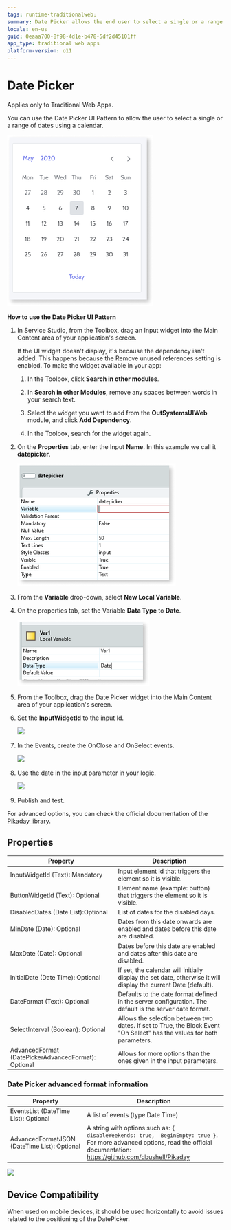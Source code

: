```yaml
---
tags: runtime-traditionalweb; 
summary: Date Picker allows the end user to select a single or a range of dates using a calendar.
locale: en-us
guid: 0eaaa700-8f98-4d1e-b478-5df2d45101ff
app_type: traditional web apps
platform-version: o11
---
```


# Date Picker

<div class="info" markdown="1">

Applies only to Traditional Web Apps.

</div>

You can use the Date Picker UI Pattern to allow the user to select a single or a range of dates using a calendar.

![](<images/datepicker-image-13.png>)

**How to use the Date Picker UI Pattern**

<!-- Drag an input and the DatePicker to the screen and set up the parameters. Only the InputWidgetId parameter is mandatory and must reference an input widget that will show the date picked on the page. -->

1. In Service Studio, from the Toolbox, drag an Input widget into the Main Content area of your application's screen.

    If the UI widget doesn't display, it's because the dependency isn't added. This happens because the Remove unused references setting is enabled. To make the widget available in your app:

    1. In the Toolbox, click **Search in other modules**.

    1. In **Search in other Modules**, remove any spaces between words in your search text.
    
    1. Select the widget you want to add from the **OutSystemsUIWeb** module, and click **Add Dependency**. 
    
    1. In the Toolbox, search for the widget again.

1. On the **Properties** tab, enter the Input **Name**. In this example we call it **datepicker**. 

    ![](<images/datepicker-image-14.png>)

1. From the **Variable** drop-down, select **New Local Variable**.

1. On the properties tab, set the Variable **Data Type** to **Date**.

    ![](<images/datepicker-image-16.png>)
 
1. From the Toolbox, drag the Date Picker widget into the Main Content area of your application's screen.

1. Set the **InputWidgetId** to the input Id. 

    ![](<images/datepicker-image-2.png>)

1. In the Events, create the OnClose and OnSelect events.

    ![](<images/datepicker-image-7.png>)

1. Use the date in the input parameter in your logic.

    ![](<images/datepicker-image-8.png>)

1. Publish and test.

For advanced options, you can check the official documentation of the [Pikaday library](https://github.com/dbushell/Pikaday).

## Properties

| **Property** | **Description** |
|---|---|
| InputWidgetId (Text): Mandatory | Input element Id that triggers the element so it is visible. |
| ButtonWidgetId (Text): Optional | Element name (example: button) that  triggers the element so it is visible. |
| DisabledDates (Date List):Optional | List of dates for the disabled days. |
| MinDate (Date): Optional | Dates from this date onwards are enabled and  dates before this date are disabled. |
| MaxDate (Date): Optional | Dates before this date are enabled and dates after this date are disabled. |
| InitialDate (Date Time): Optional | If set, the calendar will initially display the set date, otherwise it will display the current Date (default). |
| DateFormat (Text): Optional | Defaults to the date format defined in the server configuration. The default is the server date format. |
| SelectInterval (Boolean): Optional | Allows the selection between two dates. If set to True, the Block Event "On Select" has the values for both parameters. |
| AdvancedFormat (DatePickerAdvancedFormat): Optional | Allows for more options than the ones given in the input parameters.                                                    |

### Date Picker advanced format information

| **Property** | **Description** |
|---|---
| EventsList (DateTime List): Optional | A list of events (type Date Time) |
| AdvancedFormatJSON (DateTime List): Optional | A string with options such as: `{ disableWeekends: true,  BeginEmpty: true }`. For more advanced options, read the official documentation: <https://github.com/dbushell/Pikaday> |

![](<images/datepicker-gif-1.gif>)

## Device Compatibility

When used on mobile devices, it should be used horizontally to avoid issues related to the positioning of the DatePicker.
